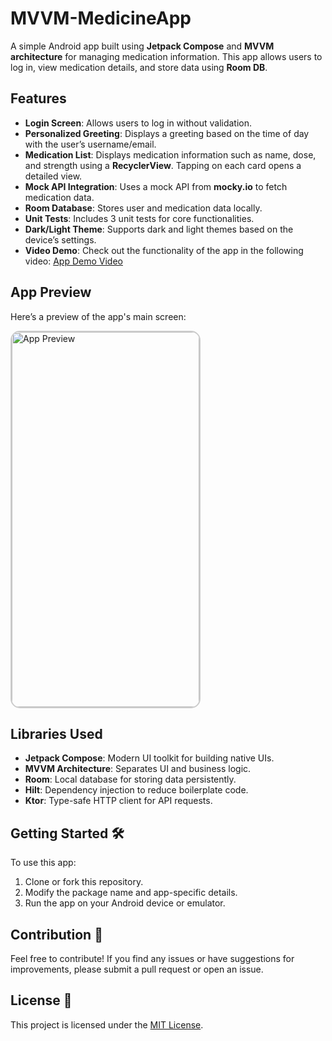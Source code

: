 # MVVM-MedicineApp

A simple Android app built using **Jetpack Compose** and **MVVM architecture** for managing medication information. This app allows users to log in, view medication details, and store data using **Room DB**.

## Features

- **Login Screen**: Allows users to log in without validation.
- **Personalized Greeting**: Displays a greeting based on the time of day with the user’s username/email.
- **Medication List**: Displays medication information such as name, dose, and strength using a **RecyclerView**. Tapping on each card opens a detailed view.
- **Mock API Integration**: Uses a mock API from **mocky.io** to fetch medication data.
- **Room Database**: Stores user and medication data locally.
- **Unit Tests**: Includes 3 unit tests for core functionalities.
- **Dark/Light Theme**: Supports dark and light themes based on the device’s settings.
- **Video Demo**: Check out the functionality of the app in the following video: [App Demo Video](./app_demo_video.webm)

## App Preview

Here’s a preview of the app's main screen:

<img src="./app_preview.gif" alt="App Preview" width="300" height="600" style="border-radius: 15px; border: 2px solid #ccc;"/>

## Libraries Used

- **Jetpack Compose**: Modern UI toolkit for building native UIs.
- **MVVM Architecture**: Separates UI and business logic.
- **Room**: Local database for storing data persistently.
- **Hilt**: Dependency injection to reduce boilerplate code.
- **Ktor**: Type-safe HTTP client for API requests.

## Getting Started 🛠️

To use this app:
1. Clone or fork this repository.
2. Modify the package name and app-specific details.
3. Run the app on your Android device or emulator.

## Contribution 🤝

Feel free to contribute! If you find any issues or have suggestions for improvements, please submit a pull request or open an issue.

## License 📄

This project is licensed under the [MIT License](https://github.com/Ammar-Ishfaq/MVVM-MedicineApp/blob/master/LICENSE).
